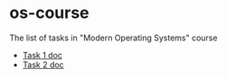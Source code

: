 # os-course

The list of tasks in "Modern Operating Systems" course

* [Task 1 doc](https://github.com/lost-dt/os-course/blob/master/Task1/Task1Doc.docx)
* [Task 2 doc](https://github.com/lost-dt/os-course/blob/master/Task2/Task2Doc.docx)
